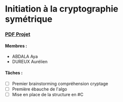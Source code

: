 # Initiation à la cryptographie symétrique

### [PDF Projet](https://drive.google.com/file/d/1mA8AHVK6YNzcmQngo71vOARgk4sJS_j5/view?usp=sharing)

#### Membres :

- ABDALA Aya
- DUREUX Aurélien

#### Tâches :

- [ ] Premier brainstorming compréhension cryptage
- [ ] Première ébauche de l'algo
- [ ] Mise en place de la structure en #C
